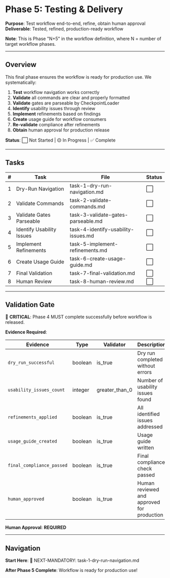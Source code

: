 # Phase 5: Testing & Delivery

**Purpose**: Test workflow end-to-end, refine, obtain human approval  
**Deliverable**: Tested, refined, production-ready workflow

**Note**: This is Phase "N+5" in the workflow definition, where N = number of target workflow phases.

---

## Overview

This final phase ensures the workflow is ready for production use. We systematically:

1. **Test** workflow navigation works correctly
2. **Validate** all commands are clear and properly formatted
3. **Validate** gates are parseable by CheckpointLoader
4. **Identify** usability issues through review
5. **Implement** refinements based on findings
6. **Create** usage guide for workflow consumers
7. **Re-validate** compliance after refinements
8. **Obtain** human approval for production release

**Status**: ⬜ Not Started | 🟡 In Progress | ✅ Complete

---

## Tasks

| # | Task | File | Status |
|---|------|------|--------|
| 1 | Dry-Run Navigation | task-1-dry-run-navigation.md | ⬜ |
| 2 | Validate Commands | task-2-validate-commands.md | ⬜ |
| 3 | Validate Gates Parseable | task-3-validate-gates-parseable.md | ⬜ |
| 4 | Identify Usability Issues | task-4-identify-usability-issues.md | ⬜ |
| 5 | Implement Refinements | task-5-implement-refinements.md | ⬜ |
| 6 | Create Usage Guide | task-6-create-usage-guide.md | ⬜ |
| 7 | Final Validation | task-7-final-validation.md | ⬜ |
| 8 | Human Review | task-8-human-review.md | ⬜ |

---

## Validation Gate

🚨 **CRITICAL**: Phase 4 MUST complete successfully before workflow is released.

**Evidence Required**:

| Evidence | Type | Validator | Description |
|----------|------|-----------|-------------|
| `dry_run_successful` | boolean | is_true | Dry run completed without errors |
| `usability_issues_count` | integer | greater_than_0 | Number of usability issues found |
| `refinements_applied` | boolean | is_true | All identified issues addressed |
| `usage_guide_created` | boolean | is_true | Usage guide written |
| `final_compliance_passed` | boolean | is_true | Final compliance check passed |
| `human_approved` | boolean | is_true | Human reviewed and approved for production |

**Human Approval**: **REQUIRED**

---

## Navigation

**Start Here**: 🎯 NEXT-MANDATORY: task-1-dry-run-navigation.md

**After Phase 5 Complete**: Workflow is ready for production use!

